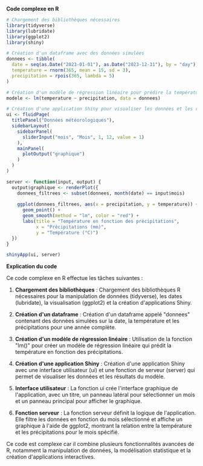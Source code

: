**Code complexe en R**

```r
# Chargement des bibliothèques nécessaires
library(tidyverse)
library(lubridate)
library(ggplot2)
library(shiny)

# Création d'un dataframe avec des données simulées
donnees <- tibble(
  date = seq(as.Date("2023-01-01"), as.Date("2023-12-31"), by = "day"),
  temperature = rnorm(365, mean = 15, sd = 3),
  precipitation = rpois(365, lambda = 5)
)

# Création d'un modèle de régression linéaire pour prédire la température en fonction des précipitations
modele <- lm(temperature ~ precipitation, data = donnees)

# Création d'une application Shiny pour visualiser les données et les résultats du modèle
ui <- fluidPage(
  titlePanel("Données météorologiques"),
  sidebarLayout(
    sidebarPanel(
      sliderInput("mois", "Mois", 1, 12, value = 1)
    ),
    mainPanel(
      plotOutput("graphique")
    )
  )
)

server <- function(input, output) {
  output$graphique <- renderPlot({
    donnees_filtrees <- subset(donnees, month(date) == input$mois)
    
    ggplot(donnees_filtrees, aes(x = precipitation, y = temperature)) +
      geom_point() +
      geom_smooth(method = "lm", color = "red") +
      labs(title = "Température en fonction des précipitations",
           x = "Précipitations (mm)",
           y = "Température (°C)")
  })
}

shinyApp(ui, server)
```

**Explication du code**

Ce code complexe en R effectue les tâches suivantes :

1. **Chargement des bibliothèques** : Chargement des bibliothèques R nécessaires pour la manipulation de données (tidyverse), les dates (lubridate), la visualisation (ggplot2) et la création d'applications Shiny.

2. **Création d'un dataframe** : Création d'un dataframe appelé "donnees" contenant des données simulées sur la date, la température et les précipitations pour une année complète.

3. **Création d'un modèle de régression linéaire** : Utilisation de la fonction "lm()" pour créer un modèle de régression linéaire qui prédit la température en fonction des précipitations.

4. **Création d'une application Shiny** : Création d'une application Shiny avec une interface utilisateur (ui) et une fonction de serveur (server) qui permet de visualiser les données et les résultats du modèle.

5. **Interface utilisateur** : La fonction ui crée l'interface graphique de l'application, avec un titre, un panneau latéral pour sélectionner un mois et un panneau principal pour afficher le graphique.

6. **Fonction serveur** : La fonction serveur définit la logique de l'application. Elle filtre les données en fonction du mois sélectionné et affiche un graphique à l'aide de ggplot2, montrant la relation entre la température et les précipitations pour le mois spécifié.

Ce code est complexe car il combine plusieurs fonctionnalités avancées de R, notamment la manipulation de données, la modélisation statistique et la création d'applications interactives.